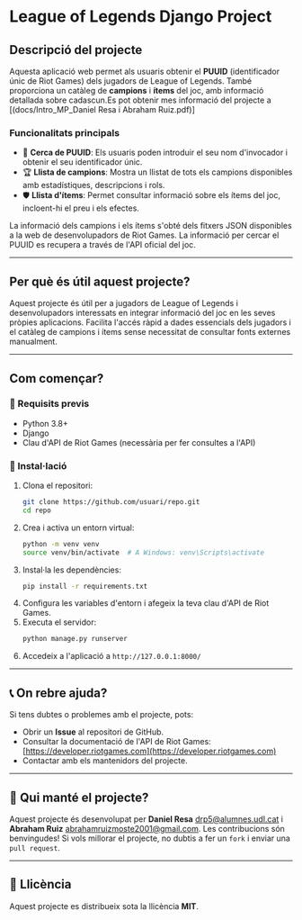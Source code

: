 # League of Legends Django Project

## Descripció del projecte
Aquesta aplicació web permet als usuaris obtenir el **PUUID** (identificador únic de Riot Games) dels jugadors de League of Legends. També proporciona un catàleg de **campions** i **ítems** del joc, amb informació detallada sobre cadascun.Es pot obtenir mes informació del projecte a [(docs/Intro_MP_Daniel Resa i Abraham Ruiz.pdf)]

### Funcionalitats principals
- 🔎 **Cerca de PUUID**: Els usuaris poden introduir el seu nom d'invocador i obtenir el seu identificador únic.
- 🏆 **Llista de campions**: Mostra un llistat de tots els campions disponibles amb estadístiques, descripcions i rols.
- 🛡️ **Llista d'ítems**: Permet consultar informació sobre els ítems del joc, incloent-hi el preu i els efectes.

La informació dels campions i els ítems s'obté dels fitxers JSON disponibles a la web de desenvolupadors de Riot Games. La informació per cercar el PUUID es recupera a través de l'API oficial del joc.

---

## Per què és útil aquest projecte?
Aquest projecte és útil per a jugadors de League of Legends i desenvolupadors interessats en integrar informació del joc en les seves pròpies aplicacions. Facilita l'accés ràpid a dades essencials dels jugadors i el catàleg de campions i ítems sense necessitat de consultar fonts externes manualment.

---

## Com començar?
### 📌 Requisits previs
- Python 3.8+
- Django
- Clau d'API de Riot Games (necessària per fer consultes a l'API)

### 🚀 Instal·lació
1. Clona el repositori:
   ```sh
   git clone https://github.com/usuari/repo.git
   cd repo
   ```
2. Crea i activa un entorn virtual:
   ```sh
   python -m venv venv
   source venv/bin/activate  # A Windows: venv\Scripts\activate
   ```
3. Instal·la les dependències:
   ```sh
   pip install -r requirements.txt
   ```
4. Configura les variables d'entorn i afegeix la teva clau d'API de Riot Games.
5. Executa el servidor:
   ```sh
   python manage.py runserver
   ```
6. Accedeix a l'aplicació a `http://127.0.0.1:8000/`

---

## 📞 On rebre ajuda?
Si tens dubtes o problemes amb el projecte, pots:
- Obrir un **Issue** al repositori de GitHub.
- Consultar la documentació de l'API de Riot Games: [https://developer.riotgames.com](https://developer.riotgames.com)
- Contactar amb els mantenidors del projecte.

---

## 👥 Qui manté el projecte?
Aquest projecte és desenvolupat per **Daniel Resa** drp5@alumnes.udl.cat i **Abraham Ruiz** abrahamruizmoste2001@gmail.com. Les contribucions són benvingudes! Si vols millorar el projecte, no dubtis a fer un `fork` i enviar una `pull request`.

---

## 📜 Llicència
Aquest projecte es distribueix sota la llicència **MIT**.
